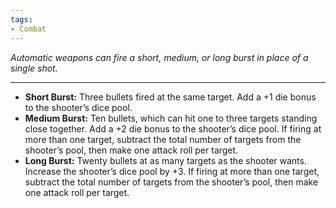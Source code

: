 ```yaml
---
tags:
- Combat
---
```


_Automatic weapons can fire a short, medium, or long burst in place of a single shot._

---

- **Short Burst:** Three bullets fired at the same target. Add a +1 die bonus to the shooter’s dice pool.
- **Medium Burst:** Ten bullets, which can hit one to three targets standing close together. Add a +2 die bonus to the shooter’s dice pool. If firing at more than one target, subtract the total number of targets from the shooter’s pool, then make one attack roll per target.
- **Long Burst:** Twenty bullets at as many targets as the shooter wants. Increase the shooter’s dice pool by +3. If firing at more than one target, subtract the total number of targets from the shooter’s pool, then make one attack roll per target.